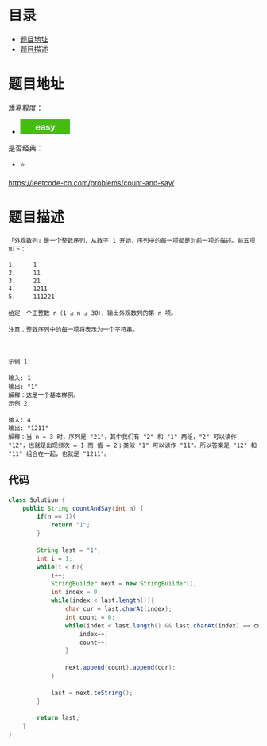 # 目录
* [题目地址](#题目地址)
* [题目描述](#题目描述)



# 题目地址
难易程度：
- ![easy.jpg](../.images/easy.jpg)

是否经典：
- ⭐️

https://leetcode-cn.com/problems/count-and-say/

# 题目描述

```text
「外观数列」是一个整数序列，从数字 1 开始，序列中的每一项都是对前一项的描述。前五项如下：

1.     1
2.     11
3.     21
4.     1211
5.     111221

给定一个正整数 n（1 ≤ n ≤ 30），输出外观数列的第 n 项。

注意：整数序列中的每一项将表示为一个字符串。

 

示例 1:

输入: 1
输出: "1"
解释：这是一个基本样例。
示例 2:

输入: 4
输出: "1211"
解释：当 n = 3 时，序列是 "21"，其中我们有 "2" 和 "1" 两组，"2" 可以读作 "12"，也就是出现频次 = 1 而 值 = 2；类似 "1" 可以读作 "11"。所以答案是 "12" 和 "11" 组合在一起，也就是 "1211"。
```


## 代码
```java
class Solution {
    public String countAndSay(int n) {
        if(n == 1){
            return "1";
        }

        String last = "1";
        int i = 1;
        while(i < n){
            i++;
            StringBuilder next = new StringBuilder();
            int index = 0;
            while(index < last.length()){
                char cur = last.charAt(index);
                int count = 0;
                while(index < last.length() && last.charAt(index) == cur){
                    index++;
                    count++;
                }

                next.append(count).append(cur);
            }

            last = next.toString();
        }

        return last;
    }
}
```